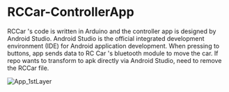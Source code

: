 # RCCar-ControllerApp
RCCar 's code is written in Arduino and the controller app is designed by Android Studio. Android Studio is the official integrated development environment (IDE) 
for Android application development.  When pressing to buttons, app sends data to RC Car 's bluetooth module to move the car. If repo wants to transform to 
apk directly via Android Studio, need to remove the RCCar file.

![App_1stLayer](https://user-images.githubusercontent.com/45393463/94326595-9efc9580-ffad-11ea-9c4d-78ed9781cd62.png)


